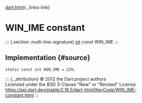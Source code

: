 [dart:html](../../dart-html/dart-html-library){._links-link}

WIN\_IME constant
=================

::: {.section .multi-line-signature}
[int](../../dart-core/int-class) const WIN\_IME
:::

Implementation {#source}
--------------

``` {.language-dart data-language="dart"}
static const int WIN_IME = 229;
```

::: {._attribution}
© 2012 the Dart project authors\
Licensed under the BSD 3-Clause \"New\" or \"Revised\" License.\
<https://api.dart.dev/stable/2.18.5/dart-html/KeyCode/WIN_IME-constant.html>
:::
